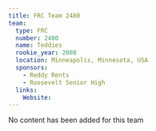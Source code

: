 ```yaml
---
title: FRC Team 2480
team:
  type: FRC
  number: 2480
  name: Teddies
  rookie_year: 2008
  location: Minneapolis, Minnesota, USA
  sponsors:
    - Reddy Rents
    - Roosevelt Senior High
  links:
    Website: 
---
```

No content has been added for this team